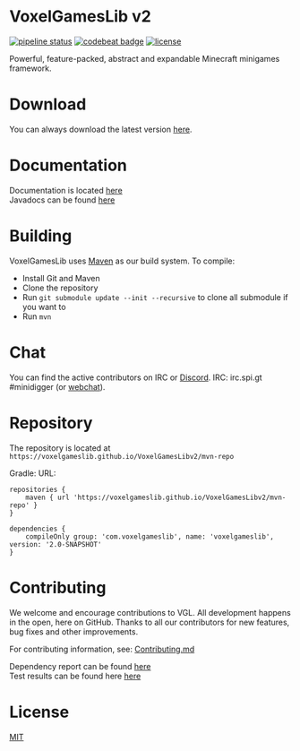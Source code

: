# VoxelGamesLib v2

[![pipeline status](https://gitlab.com/VoxelGamesLib/VoxelGamesLibv2/badges/master/pipeline.svg)](https://gitlab.com/VoxelGamesLib/VoxelGamesLibv2/commits/master)
[![codebeat badge](https://codebeat.co/badges/fca40169-ef87-4f2a-af71-5524970eb058)](https://codebeat.co/projects/github-com-voxelgameslib-voxelgameslibv2-master)
[![license](https://img.shields.io/github/license/VoxelGamesLib/VoxelGamesLibv2.svg)](LICENSE)

Powerful, feature-packed, abstract and expandable Minecraft minigames framework.

# Download

You can always download the latest version [here](https://github.com/VoxelGamesLib/VoxelGamesLibv2/blob/gh-pages/voxelgameslib-2.0-SNAPSHOT-all.jar?raw=true).

# Documentation

Documentation is located [here](https://voxelgameslib.github.io/docs/)  
Javadocs can be found [here](https://voxelgameslib.github.io/VoxelGamesLibv2/VGL/javadoc/)  

# Building

VoxelGamesLib uses [Maven](https://maven.apache.org/) as our build system. To compile:

* Install Git and Maven
* Clone the repository
* Run `git submodule update --init --recursive` to clone all submodule if you want to
* Run `mvn`

# Chat

You can find the active contributors on IRC or [Discord](https://s.minidigger.me/discord).
IRC: irc.spi.gt #minidigger (or [webchat](https://s.minidigger.me/irc)).

# Repository

The repository is located at `https://voxelgameslib.github.io/VoxelGamesLibv2/mvn-repo`

Gradle:
URL:
```
repositories {
    maven { url 'https://voxelgameslib.github.io/VoxelGamesLibv2/mvn-repo' }
}

dependencies {
    compileOnly group: 'com.voxelgameslib', name: 'voxelgameslib', version: '2.0-SNAPSHOT'
}
```

# Contributing

We welcome and encourage contributions to VGL. All development happens in the open, here on GitHub. Thanks to all our contributors for new features, bug fixes and other improvements.

For contributing information, see: [Contributing.md](CONTRIBUTING.md)

Dependency report can be found [here](https://voxelgameslib.github.io/VoxelGamesLibv2/VGL/report.txt)  
Test results can be found here [here](https://voxelgameslib.github.io/VoxelGamesLibv2/VGL/tests/test/)  

# License

[MIT](LICENSE)
